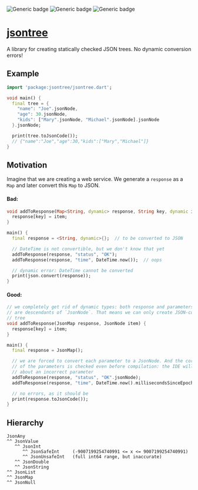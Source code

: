 ![Generic badge](https://img.shields.io/badge/status-WIP-red.svg)
![Generic badge](https://img.shields.io/badge/dart-2.17+-blue.svg)
![Generic badge](https://img.shields.io/badge/platform-VM_|_JS-blue.svg)

# [jsontree](https://github.com/rtmigo/jsontree_dart)

A library for creating statically checked JSON trees. No dynamic conversion errors!

## Example

```dart
import 'package:jsontree/jsontree.dart';

void main() {
  final tree = {
    "name": "Joe".jsonNode,
    "age": 30.jsonNode,
    "kids": ["Mary".jsonNode, "Michael".jsonNode].jsonNode
  }.jsonNode;

  print(tree.toJsonCode());
  // {"name":"Joe","age":30,"kids":["Mary","Michael"]}
}
```

## Motivation

Imagine that we are creating a web service. We generate a `response` as a `Map`
and later convert this `Map` to JSON.

#### Bad:

```dart
void addToResponse(Map<String, dynamic> response, String key, dynamic item) {
  response[key] = item; 
}

main() {
  final response = <String, dynamic>{};  // to be converted to JSON

  // DateTime is not convertible, but we don't know that yet
  addToResponse(response, "status", "OK");  
  addToResponse(response, "time", DateTime.now());  // oops

  // dynamic error: DateTime cannot be converted
  print(json.convert(response));  
}
```

#### Good:

```dart
// we completely get rid of dynamic types: both response and parameters 
// are descendants of `JsonNode`. That means we can only create JSON-compatible
// tree
void addToResponse(JsonMap response, JsonNode item) {
  response[key] = item;
}

main() {
  final response = JsonMap();

  // we are forced to convert each parameter to a JsonNode. And the correctness 
  // of the parameters is checked even before compilation: the IDE will warn you 
  // about an incorrect parameter
  addToResponse(response, "status", "OK".jsonNode);
  addToResponse(response, "time", DateTime.now().millisecondsSinceEpoch.jsonNode);

  // no errors, as it should be
  print(response.toJsonCode());
}
```

## Hierarchy

```
JsonAny
^^ JsonValue
   ^^ JsonInt
      ^^ JsonSafeInt     (-9007199254740991 <= x <= 9007199254740991)
      ^^ JsonUnsafeInt   (full int64 range, but inaccurate) 
   ^^ JsonDouble
   ^^ JsonString
^^ JsonList
^^ JsonMap
^^ JsonNull
```
  
